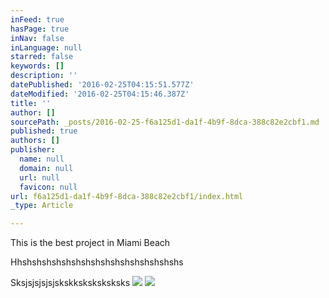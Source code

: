 ```yaml
---
inFeed: true
hasPage: true
inNav: false
inLanguage: null
starred: false
keywords: []
description: ''
datePublished: '2016-02-25T04:15:51.577Z'
dateModified: '2016-02-25T04:15:46.387Z'
title: ''
author: []
sourcePath: _posts/2016-02-25-f6a125d1-da1f-4b9f-8dca-388c82e2cbf1.md
published: true
authors: []
publisher:
  name: null
  domain: null
  url: null
  favicon: null
url: f6a125d1-da1f-4b9f-8dca-388c82e2cbf1/index.html
_type: Article

---
```

This is the best project in Miami Beach

Hhshshshshshshshshshshshshshshshshs

Sksjsjsjsjsjskskksksksksksks
![](https://the-grid-user-content.s3-us-west-2.amazonaws.com/04578f3c-43b4-4a97-bcd1-a6813b3c0b40.jpg)
![](https://the-grid-user-content.s3-us-west-2.amazonaws.com/952e2141-acc8-4dbc-8c7c-dfceb7c99b0c.jpg)